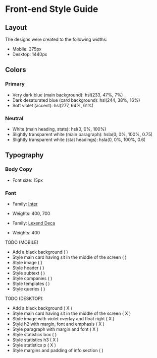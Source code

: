 # Front-end Style Guide

## Layout

The designs were created to the following widths:

- Mobile: 375px
- Desktop: 1440px

## Colors

### Primary

- Very dark blue (main background): hsl(233, 47%, 7%)
- Dark desaturated blue (card background): hsl(244, 38%, 16%)
- Soft violet (accent): hsl(277, 64%, 61%)

### Neutral

- White (main heading, stats): hsl(0, 0%, 100%)
- Slightly transparent white (main paragraph): hsla(0, 0%, 100%, 0.75)
- Slightly transparent white (stat headings): hsla(0, 0%, 100%, 0.6)

## Typography

### Body Copy

- Font size: 15px

### Font

- Family: [Inter](https://fonts.google.com/specimen/Inter)
- Weights: 400, 700

- Family: [Lexend Deca](https://fonts.google.com/specimen/Lexend+Deca)
- Weights: 400

TODO (MOBILE)

- Add a black background ( )
- Style main card having sit in the middle of the screen ( )
- Style image ( )
- Style header ( )
- Style subtext ( )
- Style companies ( )
- Style templates ( )
- Style queries ( )

TODO (DESKTOP):

- Add a black background ( X )
- Style main card having sit in the middle of the screen ( X )
- Style image with violet overlay and float right ( X )
- Style h2 with margin, font and emphasis ( X )
- Style paragraph with margin and font ( X )
- Style statistics box ( )
- Style statistics h3 ( X )
- Style statistics p ( X )
- Style margins and padding of info section ( )
